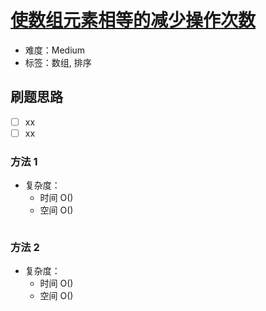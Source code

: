 # [使数组元素相等的减少操作次数](https://leetcode-cn.com/problems/reduction-operations-to-make-the-array-elements-equal/)

- 难度：Medium
- 标签：数组, 排序

## 刷题思路

- [ ] xx
- [ ] xx

### 方法 1

- 复杂度：
    - 时间 O()
    - 空间 O()

``` js

```

### 方法 2

- 复杂度：
    - 时间 O()
    - 空间 O()

``` js

```
